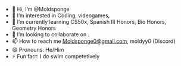 - 👋 Hi, I’m @Moldsponge
- 👀 I’m interested in Coding, videogames, 
- 🌱 I’m currently learning CS50x, Spanish III Honors, Bio Honors, Geometry Honors
- 💞️ I’m looking to collaborate on .
- 📫 How to reach me Moldsponge0@gmail.com, moldyy0 (Discord)
- 😄 Pronouns: He/Him
- ⚡ Fun fact: I do swim competetively

<!---
Moldsponge/Moldsponge is a ✨ special ✨ repository because its `README.md` (this file) appears on your GitHub profile.
You can click the Preview link to take a look at your changesh.
--->

